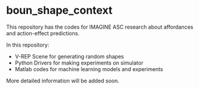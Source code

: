 # boun_shape_context

This repository has the codes for IMAGINE ASC research about affordances and action-effect predictions.

In this repository:

- V-REP Scene for generating random shapes
- Python Drivers for making experiments on simulator
- Matlab codes for machine learning models and experiments

More detailed information will be added soon.
